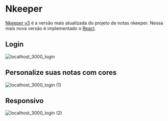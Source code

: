 # Nkeeper

[Nkeeper v3](https://nkeeper-react.vercel.app/) é a versão mais atualizada do projeto de notas nkeeper. Nessa mais nova versão é implementado o [React](https://pt-br.reactjs.org/).

## Login
![localhost_3000_login](https://user-images.githubusercontent.com/89513813/208652967-86788d31-a270-4013-b20e-4d52020a508e.png)

## Personalize suas notas com cores
![localhost_3000_login (1)](https://user-images.githubusercontent.com/89513813/208652980-b6c550ee-fcb2-46fd-8970-dc6eeb1099da.png)

## Responsivo
![localhost_3000_login (2)](https://user-images.githubusercontent.com/89513813/208652996-22a5b801-c818-4549-b5f6-974e3c55f86e.png)
